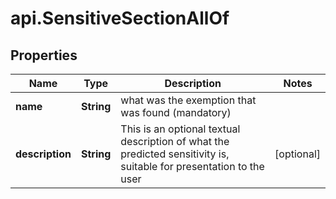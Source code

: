 # api.SensitiveSectionAllOf

## Properties

Name | Type | Description | Notes
------------ | ------------- | ------------- | -------------
**name** | **String** | what was the exemption that was found (mandatory) | 
**description** | **String** | This is an optional textual description of what the predicted sensitivity is, suitable for presentation to the user | [optional] 



